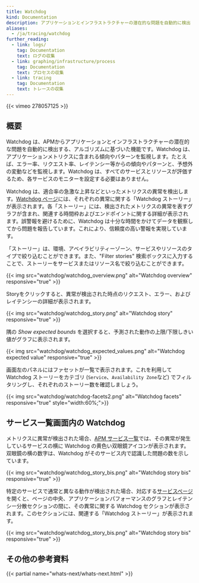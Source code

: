 ```yaml
---
title: Watchdog
kind: Documentation
description: アプリケーションとインフラストラクチャーの潜在的な問題を自動的に検出
aliases:
  - /ja/tracing/watchdog
further_reading:
  - link: logs/
    tag: Documentation
    text: ログの収集
  - link: graphing/infrastructure/process
    tag: Documentation
    text: プロセスの収集
  - link: tracing
    tag: Documentation
    text: トレースの収集
---
```

{{< vimeo 278057125 >}}

## 概要

Watchdog は、APMからアプリケーションとインフラストラクチャーの潜在的な問題を自動的に検出する、アルゴリズムに基づいた機能です。Watchdog は、アプリケーションメトリクスに含まれる傾向やパターンを監視します。たとえば、エラー率、リクエスト率、レイテンシー等からの傾向やパターンと、予想外の変動などを監視します。Watchdog は、すべてのサービスとリソースが評価するため、各サービスのモニターを設定する必要はありません。

Watchdog は、適合率の急激な上昇などといったメトリクスの異常を検出します。[Watchdog ページ][1]には、それぞれの異常に関する「Watchdog ストーリー」が表示されます。各「ストーリー」には、検出されたメトリクスの異常を表すグラフが含まれ、関連する時間枠およびエンドポイントに関する詳細が表示されます。誤警報を避けるために、Watchdog は十分な時間をかけてデータを観察してから問題を報告しています。これにより、信頼度の高い警報を実現しています。

「ストーリー」は、環境、アベイラビリティーゾーン、サービスやリソースのタイプで絞り込むことができます。また、"Filter stories" 検索ボックスに入力することで、ストーリーをサービスまたはリソース名で絞り込むことができます。


{{< img src="watchdog/watchdog_overview.png" alt="Watchdog overview" responsive="true" >}}

Storyをクリックすると、異常が検出された時点のリクエスト、エラー、およびレイテンシーの詳細が表示されます。

{{< img src="watchdog/watchdog_story.png" alt="Watchdog story" responsive="true" >}}

隅の *Show expected bounds* を選択すると、予測された動作の上限/下限しきい値がグラフに表示されます。

{{< img src="watchdog/watchdog_expected_values.png" alt="Watchdog expected value" responsive="true" >}}

画面左のパネルにはファセットが一覧で表示されます。これを利用して Watchdog ストーリーをカテゴリ (`Service`、`Availability Zone`など) でフィルタリングし、それぞれのストーリー数を確認しましょう。

{{< img src="watchdog/watchdog-facets2.png" alt="Watchdog facets" responsive="true" style="width:60%;">}}


## サービス一覧画面内の Watchdog

メトリクスに異常が検出された場合、[APM サービス一覧][2]では、その異常が発生しているサービスの横に Watchdog の黄色い双眼鏡アイコンが表示されます。双眼鏡の横の数字は、Watchdog がそのサービス内で認識した問題の数を示しています。

{{< img src="watchdog/watchdog_story_bis.png" alt="Watchdog story bis" responsive="true" >}}

特定のサービスで通常と異なる動作が検出された場合、対応する[サービスページ][2]を開くと、ページの中央、アプリケーションパフォーマンスのグラフとレイテンシー分散セクションの間に、その異常に関する Watchdog セクションが表示されます。このセクションには、関連する「Watchdog ストーリー」が表示されます。

{{< img src="watchdog/watchdog_story_bis.png" alt="Watchdog story bis" responsive="true" >}}

## その他の参考資料

{{< partial name="whats-next/whats-next.html" >}}

[1]: https://app.datadoghq.com/apm/watchdog
[2]: /ja/tracing/visualization/services_list
